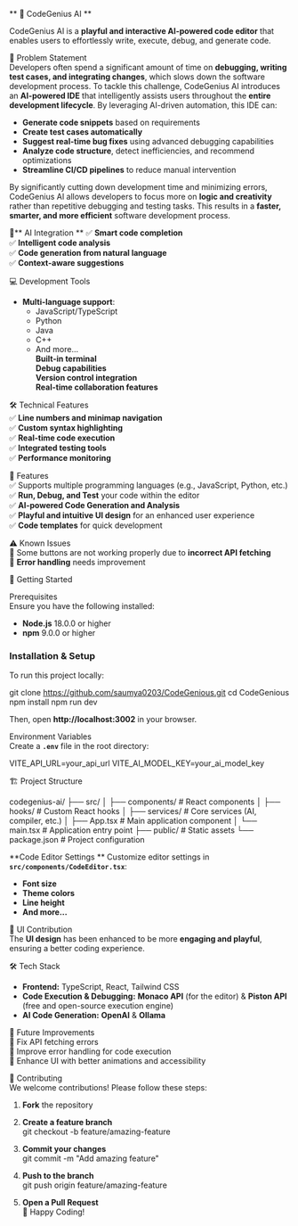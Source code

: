 
** 🚀 CodeGenius AI  **

CodeGenius AI is a **playful and interactive AI-powered code editor** that enables users to effortlessly write, execute, debug, and generate code.  

 📌 Problem Statement  
Developers often spend a significant amount of time on **debugging, writing test cases, and integrating changes**, which slows down the software development process. To tackle this challenge, CodeGenius AI introduces an **AI-powered IDE** that intelligently assists users throughout the **entire development lifecycle**. By leveraging AI-driven automation, this IDE can:  
- **Generate code snippets** based on requirements  
- **Create test cases automatically**  
- **Suggest real-time bug fixes** using advanced debugging capabilities  
- **Analyze code structure**, detect inefficiencies, and recommend optimizations  
- **Streamline CI/CD pipelines** to reduce manual intervention  

By significantly cutting down development time and minimizing errors, CodeGenius AI allows developers to focus more on **logic and creativity** rather than repetitive debugging and testing tasks. This results in a **faster, smarter, and more efficient** software development process.  

 🤖** AI Integration  **
✅ **Smart code completion**  
✅ **Intelligent code analysis**  
✅ **Code generation from natural language**  
✅ **Context-aware suggestions**  

 💻 Development Tools  
- **Multi-language support**:  
  - JavaScript/TypeScript  
  - Python  
  - Java  
  - C++  
  - And more...  
 **Built-in terminal**  
 **Debug capabilities**  
 **Version control integration**  
 **Real-time collaboration features**  

 🛠 Technical Features  
✅ **Line numbers and minimap navigation**  
✅ **Custom syntax highlighting**  
✅ **Real-time code execution**  
✅ **Integrated testing tools**  
✅ **Performance monitoring**  

📌 Features  
✅ Supports multiple programming languages (e.g., JavaScript, Python, etc.)  
✅ **Run, Debug, and Test** your code within the editor  
✅ **AI-powered Code Generation and Analysis**  
✅ **Playful and intuitive UI design** for an enhanced user experience  
✅ **Code templates** for quick development  

⚠ Known Issues  
🔴 Some buttons are not working properly due to **incorrect API fetching**  
🔴 **Error handling** needs improvement  

🚀 Getting Started  

 Prerequisites  
Ensure you have the following installed:  
- **Node.js** 18.0.0 or higher  
- **npm** 9.0.0 or higher  

### Installation & Setup  
To run this project locally:  

git clone https://github.com/saumya0203/CodeGenious.git
cd CodeGenious
npm install
npm run dev

Then, open **http://localhost:3002** in your browser.  

 Environment Variables  
Create a **`.env`** file in the root directory:  

VITE_API_URL=your_api_url
VITE_AI_MODEL_KEY=your_ai_model_key


 🏗 Project Structure  


codegenius-ai/
├── src/
│   ├── components/      # React components
│   ├── hooks/          # Custom React hooks
│   ├── services/       # Core services (AI, compiler, etc.)
│   ├── App.tsx         # Main application component
│   └── main.tsx        # Application entry point
├── public/             # Static assets
└── package.json        # Project configuration


 **Code Editor Settings ** 
Customize editor settings in **`src/components/CodeEditor.tsx`**:  
- **Font size**  
- **Theme colors**  
- **Line height**  
- **And more...**  

 🎨 UI Contribution  
The **UI design** has been enhanced to be more **engaging and playful**, ensuring a better coding experience.  

 🛠 Tech Stack  
- **Frontend:** TypeScript, React, Tailwind CSS  
- **Code Execution & Debugging:** **Monaco API** (for the editor) & **Piston API** (free and open-source execution engine)  
- **AI Code Generation:** **OpenAI** & **Ollama**  

 📌 Future Improvements  
🔹 Fix API fetching errors  
🔹 Improve error handling for code execution  
🔹 Enhance UI with better animations and accessibility  

 🤝 Contributing  
We welcome contributions! Please follow these steps:  

1. **Fork** the repository  
2. **Create a feature branch**  
   git checkout -b feature/amazing-feature
   
3. **Commit your changes**  
   git commit -m "Add amazing feature"

4. **Push to the branch**  
   git push origin feature/amazing-feature

5. **Open a Pull Request**  
🚀 Happy Coding!  
